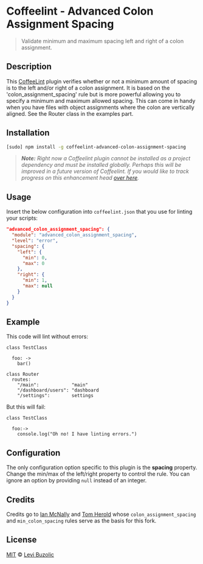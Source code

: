 Coffeelint - Advanced Colon Assignment Spacing
==============================================

> Validate minimum and maximum spacing left and right of a colon assignment.

## Description

This [CoffeeLint](http://www.coffeelint.org) plugin verifies whether or not a minimum amount of spacing is to the left and/or right of a colon assignment. It is based on the 'colon_assignment_spacing' rule but is more powerful allowing you to specify a minimum and maximum allowed spacing. This can come in handy when you have files with object assignments where the colon are vertically aligned. See the Router class in the examples part.
## Installation

```sh
[sudo] npm install -g coffeelint-advanced-colon-assignment-spacing
```
> ***Note:*** *Right now a Coffeelint plugin cannot be installed as a project dependency and must be installed globally. Perhaps this will be improved in a future version of Coffeelint. If you would like to track progress on this enhancement head [over here](https://github.com/clutchski/coffeelint/issues/210).*

## Usage

Insert the below configuration into `coffeelint.json` that you use for linting your scripts:

```json
"advanced_colon_assignment_spacing": {
  "module": "advanced_colon_assignment_spacing",
  "level": "error",
  "spacing": {
    "left": {
      "min": 0,
      "max": 0
    },
    "right": {
      "min": 1,
      "max": null
    }
  }
}
```
## Example

This code will lint without errors:

```
class TestClass

  foo: ->
    bar()

class Router
  routes:
    "/main":            "main"
    "/dashboard/users": "dashboard
    "/settings":        settings

```

But this will fail:

```
class TestClass

  foo:->
    console.log("Oh no! I have linting errors.")
```

## Configuration

The only configuration option specific to this plugin is the **spacing** property. Change the min/max of the left/right property to control the rule. You can ignore an option by providing `null` instead of an integer.

## Credits
Credits go to [Ian McNally](https://github.com/imcnally) and [Tom Herold](https://github.com/hotzenklotz) whose `colon_assignment_spacing` and `min_colon_spacing` rules serve as the basis for this fork.


## License

[MIT](http://en.wikipedia.org/wiki/MIT_License) © [Levi Buzolic](http://levibuzolic.com)
